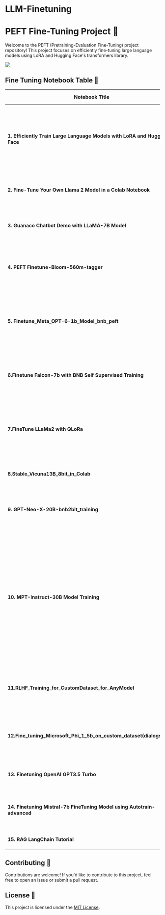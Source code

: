 # LLM-Finetuning
# PEFT Fine-Tuning Project 🚀

Welcome to the PEFT (Pretraining-Evaluation Fine-Tuning) project repository! This project focuses on efficiently fine-tuning large language models using LoRA and Hugging Face's transformers library.

![](https://huggingface.co/datasets/trl-internal-testing/example-images/resolve/main/images/trl_overview.png)

## Fine Tuning Notebook Table 📑

| Notebook Title                                               | Description                                                  | Colab Badge                                                  |
| ------------------------------------------------------------ | ------------------------------------------------------------ | ------------------------------------------------------------ |
| **1. Efficiently Train Large Language Models with LoRA and Hugging Face** | Details and code for efficient training of large language models using LoRA and Hugging Face. | [![Open in Colab](https://colab.research.google.com/assets/colab-badge.svg)](https://colab.research.google.com/github/ashishpatel26/LLM-Finetuning/blob/main/1.Efficiently_train_Large_Language_Models_with_LoRA_and_Hugging_Face.ipynb) |
| **2. Fine-Tune Your Own Llama 2 Model in a Colab Notebook**  | Guide to fine-tuning your Llama 2 model using Colab.         | [![Open in Colab](https://colab.research.google.com/assets/colab-badge.svg)](https://colab.research.google.com/github/ashishpatel26/LLM-Finetuning/blob/main/2.Fine_Tune_Your_Own_Llama_2_Model_in_a_Colab_Notebook.ipynb) |
| **3. Guanaco Chatbot Demo with LLaMA-7B Model**              | Showcase of a chatbot demo powered by LLaMA-7B model.        | [![Open in Colab](https://colab.research.google.com/assets/colab-badge.svg)](https://colab.research.google.com/github/ashishpatel26/LLM-Finetuning/blob/main/3.Guanaco%20Chatbot%20Demo%20with%20LLaMA-7B%20Model.ipynb) |
| **4. PEFT Finetune-Bloom-560m-tagger**                       | Project details for PEFT Finetune-Bloom-560m-tagger.         | [![Open in Colab](https://colab.research.google.com/assets/colab-badge.svg)](https://colab.research.google.com/github/ashishpatel26/LLM-Finetuning/blob/main/4.PEFT%20Finetune-Bloom-560m-tagger.ipynb#scrollTo=MDqJWba-tpnv) |
| **5. Finetune_Meta_OPT-6-1b_Model_bnb_peft**                 | Details and guide for finetuning the Meta OPT-6-1b Model using PEFT and Bloom-560m-tagger. | [![Open in Colab](https://colab.research.google.com/assets/colab-badge.svg)](https://colab.research.google.com/github/ashishpatel26/LLM-Finetuning/blob/main/5.Finetune_Meta_OPT-6-1b_Model_bnb_peft.ipynb) |
| **6.Finetune Falcon-7b with BNB Self Supervised Training**   | Guide for finetuning Falcon-7b using BNB self-supervised training. | [![Open in Colab](https://colab.research.google.com/assets/colab-badge.svg)](https://colab.research.google.com/github/ashishpatel26/LLM-Finetuning/blob/main/6.Finetune%20Falcon-7b%20with%20BNB%20Self%20Supervised%20Training.ipynb) |
| **7.FineTune LLaMa2 with QLoRa**                             | Guide to fine-tune the Llama 2 7B pre-trained model using the PEFT library and QLoRa method | [![Open in Colab](https://colab.research.google.com/assets/colab-badge.svg)](https://colab.research.google.com/github/ashishpatel26/LLM-Finetuning/blob/main/7.FineTune_LLAMA2_with_QLORA.ipynb) |
| **8.Stable_Vicuna13B_8bit_in_Colab**                         | Guide of Fine Tuning Vecuna 13B_8bit                         | [![Open in Colab](https://colab.research.google.com/assets/colab-badge.svg)](https://colab.research.google.com/github/ashishpatel26/LLM-Finetuning/blob/main/8.Stable_Vicuna13B_8bit_in_Colab.ipynb) |
| **9. GPT-Neo-X-20B-bnb2bit_training**                        | Guide How to train the GPT-NeoX-20B model using bfloat16 precision | [![Open in Colab](https://colab.research.google.com/assets/colab-badge.svg)](https://colab.research.google.com/github/ashishpatel26/LLM-Finetuning/blob/main/9.GPT-neo-x-20B-bnb_4bit_training.ipynb) |
| **10. MPT-Instruct-30B Model Training**                      | MPT-Instruct-30B is a large language model from MosaicML that is trained on a dataset of short-form instructions. It can be used to follow instructions, answer questions, and generate text. | [![Open in Colab](https://colab.research.google.com/assets/colab-badge.svg)](https://colab.research.google.com/github/ashishpatel26/LLM-Finetuning/blob/main/10.MPT_Instruct_30B.ipynb) |
| **11.RLHF_Training_for_CustomDataset_for_AnyModel**          | How train a Model with RLHF training on any LLM model with custom dataset | [![Open in Colab](https://colab.research.google.com/assets/colab-badge.svg)](https://colab.research.google.com/github/ashishpatel26/LLM-Finetuning/blob/main/11_RLHF_Training_for_CustomDataset_for_AnyModel.ipynb) |
| **12.Fine_tuning_Microsoft_Phi_1_5b_on_custom_dataset(dialogstudio)** | How train a model with trl SFT Training on Microsoft Phi 1.5 with custom | [![Open in Colab](https://colab.research.google.com/assets/colab-badge.svg)](https://colab.research.google.com/github/ashishpatel26/LLM-Finetuning/blob/main/12_Fine_tuning_Microsoft_Phi_1_5b_on_custom_dataset(dialogstudio).ipynb) |
| **13. Finetuning OpenAI GPT3.5 Turbo**                       | How to finetune GPT 3.5 on your own data                     | [![Open in Colab](https://colab.research.google.com/assets/colab-badge.svg)](https://colab.research.google.com/github/ashishpatel26/LLM-Finetuning/blob/main/13.Fine_tuning_OpenAI_GPT_3_5_turbo.ipynb) |
| **14. Finetuning Mistral-7b FineTuning Model using Autotrain-advanced** | How to finetune Mistral-7b using autotrained-advanced        | [![Open in Colab](https://colab.research.google.com/assets/colab-badge.svg)](https://colab.research.google.com/github/ashishpatel26/LLM-Finetuning/blob/main/14.Finetuning_Mistral_7b_Using_AutoTrain.ipynb) |
| **15. RAG LangChain Tutorial**                               | How to Use RAG using LangChain                               | [![Open in Colab](https://colab.research.google.com/assets/colab-badge.svg)](https://colab.research.google.com/github/ashishpatel26/LLM-Finetuning/blob/main/15.RAG_LangChain.ipynb) |

## Contributing 🤝

Contributions are welcome! If you'd like to contribute to this project, feel free to open an issue or submit a pull request.

## License 📝

This project is licensed under the [MIT License](LICENSE).


